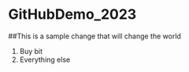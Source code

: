 # GitHubDemo_2023
##This is a sample change that will change the world

1. Buy bit
2. Everything else